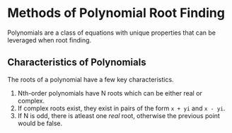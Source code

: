 # Methods of Polynomial Root Finding

Polynomials are a class of equations with unique properties that can be leveraged when root finding.

## Characteristics of Polynomials

The roots of a polynomial have a few key characteristics.

1. Nth-order polynomials have N roots which can be either real or complex.
2. If complex roots exist, they exist in pairs of the form `x + yi` and `x - yi`.
3. If N is odd, there is atleast one *real* root, otherwise the previous point would be false.




